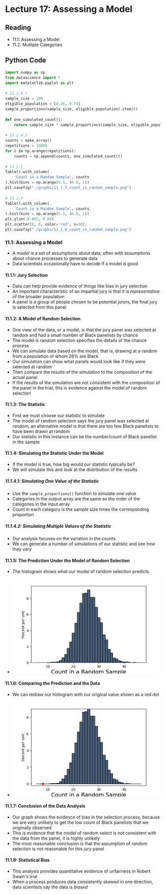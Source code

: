 # Lecture 17: Assessing a Model

## Reading
- 11.1: Assessing a Model
- 11.2: Multiple Categories

## Python Code
```python
import numpy as np
from datascience import *
import matplotlib.pyplot as plt

# 11.1.4.1
sample_size = 100
eligible_population = [0.26, 0.74]
sample_proportions(sample_size, eligible_population).item(0)

def one_simulated_count():
    return sample_size * sample_proportions(sample_size, eligible_population).item(0)

# 11.1.4.2
counts = make_array()
repetitions = 10000
for i in np.arange(repetitions):
    counts = np.append(counts, one_simulated_count())

# 11.1.5
Table().with_column(
    'Count in a Random Sample', counts
).hist(bins = np.arange(5.5, 46.6, 1))
plt.savefig("./graphs/11_1_5_count_in_random_sample.png")

# 11.1.6
Table().with_column(
    'Count in a Random Sample', counts
).hist(bins = np.arange(5.5, 46.6, 1))
plt.ylim(-0.002, 0.09)
plt.scatter(8, 0, color='red', s=30);
plt.savefig("./graphs/11_1_6_count_in_random_sample.png")
```

### 11.1: Assessing a Model
- A *model* is a set of assumptions about data, often with assumptions about chance processes to generate data
- Data scientists occasionally have to decide if a model is good

#### 11.1.1: Jury Selection
- Data can help provide evidence of things like bias in jury selection
- An important characteristic of an impartial jury is that it is *representative* of the broader population
- A panel is a group of people chosen to be potential jurors, the final jury is selected from this panel

#### 11.1.2: A Model of Random Selection
- One view of the data, or a model, is that the jury panel was selected at random and had a small number of Black panelists by chance
- The model is random selection specifies the details of the chance process
- We can simulate data based on the model, that is, drawing at a random from a population of whom 26% are Black
- Our simulation can show what panels would look like if they were selected at random
- Then compare the results of the simulation to the composition of the actual panel
- If the results of the simulation are not consistent with the composition of the panel in the trial, this is evidence against the model of random selection

#### 11.1.3: The Statistic
- First we must choose our statistic to simulate
- The model of random selection says the jury panel was selected at random, an alternative model is that there are too few Black panelists to have been drawn at random
- Our statistic in this instance can be the number/count of Black panelist in the sample

#### 11.1.4: Simulating the Statistic Under the Model
- If the model is true, how big would our statistic typically be?
- We will simulate this and look at the distribution of the results
##### 11.1.4.1: Simulating One Value of the Statistic
- Use the `sample_proportions()` function to simulate one value
- Categories in the output array are the same as the order of the categories in the input array
- Count in each category is the sample size times the corresponding proportion
##### 11.1.4.2: Simulating Multiple Values of the Statistic
- Our analysis focuses on the variation in the counts
- We can generate a number of simulations of our statistic and see how they vary
#### 11.1.5: The Prediction Under the Model of Random Selection
- The histogram shows what our model of random selection predicts
- ![count_in_random_sample.png](/graphs/11_1_5_count_in_random_sample.png)
#### 11.1.6: Comparing the Prediction and the Data
- We can redraw our histogram with our original value shown as a red dot
- ![count_in_random_sample](/graphs/11_1_6_count_in_random_sample.png)
#### 11.1.7: Conclusion of the Data Analysis
- Our graph shows the evidence of bias in the selection process, because we are very unlikely to get the low count of Black panelists that we originally observed
- This is evidence that the model of random select is *not* consistent with the data from the panel, it is highly unlikely
- The most reasonable conclusion is that the assumption of random selection is not reasonable for this jury panel
#### 11.1.8: Statistical Bias
- This analysis provides quantitative evidence of unfairness in Robert Swain's trial
- When a process produces data consistently skewed in one direction, data scientists say the data is *biased*

